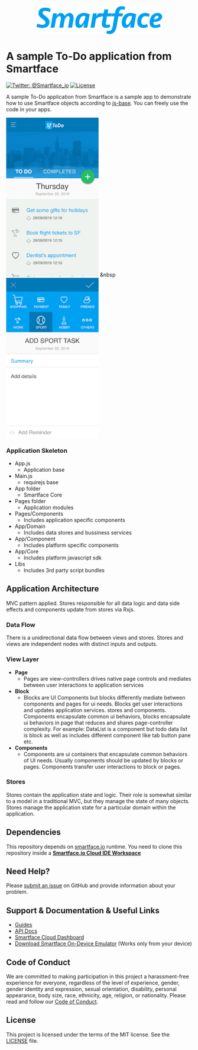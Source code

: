 <h3 align="center">
  <img height=75 src="https://github.com/rozerinkoysu/sample-app-todo/blob/master/temp/smartface_logo.png" alt="smartface Logo" />
</h3>

# A sample To-Do application from Smartface
[![Twitter: @Smartface_io](https://img.shields.io/badge/contact-@Smartface_io-blue.svg?style=flat)](https://twitter.com/smartface_io)
[![License](https://img.shields.io/badge/license-MIT-green.svg?style=flat)](https://github.com/smartface/sample-app-todo/blob/master/LICENSE)

A sample To-Do application from Smartface is a sample app to demonstrate how to use Smartface objects according to  [js-base](https://github.com/smartface/js-base). You can freely use the code in your apps.

<img width=250 src="https://github.com/rozerinkoysu/sample-app-todo/blob/master/temp/home.png"> &nbsp
<img width=250 src="https://github.com/rozerinkoysu/sample-app-todo/blob/master/temp/new_todo.png">

### Application Skeleton
- App.js
  - Application base
- Main.js
  - requirejs base
- App folder
  - Smartface Core   
- Pages folder
  - Application modules
- Pages/Components
  - Includes application specific components
- App/Domain
  - Includes data stores and bussiness services
- App/Component
  - Includes platform specific components
- App/Core
  - Includes platform javascript sdk
- Libs
  - Includes 3rd party script bundles

## Application Architecture
MVC pattern applied. Stores responsible for all data logic and data side effects and components update from stores via Rxjs.

### Data Flow
There is a unidirectional data flow between views and stores. Stores and views are independent nodes with distinct inputs and outputs.

### View Layer ###
- **Page**
  - Pages are view-controllers drives native page controls and mediates between user interactions to application services
- **Block**
  - Blocks are UI Components but blocks differently mediate between components and pages for ui needs. Blocks get user interactions and updates application services. stores and components. Components encapsulate common ui behaviors, blocks encapsulate ui behaviors in page that reduces and shares page-controller complexity. For example: DataList is a component but todo data list is block as well as includes different component like tab button pane etc.
- **Components**
   - Components are ui containers that encapsulate common behaviors of UI needs. Usually components should be updated by blocks or pages. Components transfer user interactions to block or pages.

### Stores ###
Stores contain the application state and logic. Their role is somewhat similar to a model in a traditional MVC, but they manage the state of many objects. Stores manage the application state for a particular domain within the application.

## Dependencies

This repository depends on [smartface.io](https://smartface.io) runtime.
You need to clone this repository inside a [**Smartface.io Cloud IDE Workspace**](https://cloud.smartface.io/Home/Index)

## Need Help?

Please [submit an issue](https://github.com/smartface/sample-app-todo/issues) on GitHub and provide information about your problem.

## Support & Documentation & Useful Links
- [Guides](https://www.smartface.io/guides)
- [API Docs](https://docs.smartface.io)
- [Smartface Cloud Dashboard](https://cloud.smartface.io)
- [Download Smartface On-Device Emulator](https://smf.to/app) (Works only from your device)

## Code of Conduct
We are committed to making participation in this project a harassment-free experience for everyone, regardless of the level of experience, gender, gender identity and expression, sexual orientation, disability, personal appearance, body size, race, ethnicity, age, religion, or nationality.
Please read and follow our [Code of Conduct](https://github.com/smartface/sample-self-service/blob/master/CODE_OF_CONDUCT.md).

## License

This project is licensed under the terms of the MIT license. See the [LICENSE](LICENSE) file.


